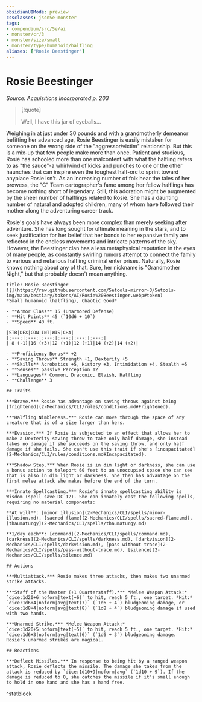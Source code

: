 ```yaml
---
obsidianUIMode: preview
cssclasses: json5e-monster
tags:
- compendium/src/5e/ai
- monster/cr/3
- monster/size/small
- monster/type/humanoid/halfling
aliases: ["Rosie Beestinger"]
---
```

# Rosie Beestinger
*Source: Acquisitions Incorporated p. 203*  

> [!quote]  
> 
> Well, I have this jar of eyeballs...

Weighing in at just under 30 pounds and with a grandmotherly demeanor befitting her advanced age, Rosie Beestinger is easily mistaken for someone on the wrong side of the "aggressor/victim" relationship. But this is a mix-up that few people make more than once. Patient and studious, Rosie has schooled more than one malcontent with what the halfling refers to as "the sauce"-a whirlwind of kicks and punches to one or the other haunches that can inspire even the toughest half-orc to sprint toward anyplace Rosie isn't. As an increasing number of folk hear the tales of her prowess, the "C" Team cartographer's fame among her fellow halflings has become nothing short of legendary. Still, this adoration might be augmented by the sheer number of halflings related to Rosie. She has a daunting number of natural and adopted children, many of whom have followed their mother along the adventuring career track.

Rosie's goals have always been more complex than merely seeking after adventure. She has long sought for ultimate meaning in the stars, and to seek justification for her belief that her bonds to her expansive family are reflected in the endless movements and intricate patterns of the sky. However, the Beestinger clan has a less metaphysical reputation in the eyes of many people, as constantly swirling rumors attempt to connect the family to various and nefarious halfling criminal enter prises. Naturally, Rosie knows nothing about any of that. Sure, her nickname is "Grandmother Night," but that probably doesn't mean anything.

```ad-statblock
title: Rosie Beestinger
![](https://raw.githubusercontent.com/5etools-mirror-3/5etools-img/main/bestiary/tokens/AI/Rosie%20Beestinger.webp#token)
*Small humanoid (halfling), Chaotic Good*

- **Armor Class** 15 (Unarmored Defense)
- **Hit Points** 45 (`10d6 + 10`)
- **Speed** 40 ft.

|STR|DEX|CON|INT|WIS|CHA|
|:---:|:---:|:---:|:---:|:---:|:---:|
| 8 (-1)|16 (+3)|12 (+1)|12 (+1)|14 (+2)|14 (+2)|

- **Proficiency Bonus** +2
- **Saving Throws** Strength +1, Dexterity +5
- **Skills** Acrobatics +5, History +3, Intimidation +4, Stealth +5
- **Senses** passive Perception 12
- **Languages** Common, Draconic, Elvish, Halfling
- **Challenge** 3

## Traits

***Brave.*** Rosie has advantage on saving throws against being [frightened](2-Mechanics/CLI/rules/conditions.md#Frightened).

***Halfling Nimbleness.*** Rosie can move through the space of any creature that is of a size larger than hers.

***Evasion.*** If Rosie is subjected to an effect that allows her to make a Dexterity saving throw to take only half damage, she instead takes no damage if she succeeds on the saving throw, and only half damage if she fails. She can't use this trait if she's [incapacitated](2-Mechanics/CLI/rules/conditions.md#Incapacitated).

***Shadow Step.*** When Rosie is in dim light or darkness, she can use a bonus action to teleport 60 feet to an unoccupied space she can see that is also in dim light or darkness. She then has advantage on the first melee attack she makes before the end of the turn.

***Innate Spellcasting.*** Rosie's innate spellcasting ability is Wisdom (spell save DC 12). She can innately cast the following spells, requiring no material components:

**At will**: [minor illusion](2-Mechanics/CLI/spells/minor-illusion.md), [sacred flame](2-Mechanics/CLI/spells/sacred-flame.md), [thaumaturgy](2-Mechanics/CLI/spells/thaumaturgy.md)

**1/day each**: [command](2-Mechanics/CLI/spells/command.md), [darkness](2-Mechanics/CLI/spells/darkness.md), [darkvision](2-Mechanics/CLI/spells/darkvision.md), [pass without trace](2-Mechanics/CLI/spells/pass-without-trace.md), [silence](2-Mechanics/CLI/spells/silence.md)

## Actions

***Multiattack.*** Rosie makes three attacks, then makes two unarmed strike attacks.

***Staff of the Master (+1 Quarterstaff).*** *Melee Weapon Attack:* `dice:1d20+6|noform|text(+6)` to hit, reach 5 ft., one target. *Hit:* `dice:1d6+4|noform|avg|text(7)` (`1d6 + 4`) bludgeoning damage, or `dice:1d8+4|noform|avg|text(8)` (`1d8 + 4`) bludgeoning damage if used with two hands.

***Unarmed Strike.*** *Melee Weapon Attack:* `dice:1d20+5|noform|text(+5)` to hit, reach 5 ft., one target. *Hit:* `dice:1d6+3|noform|avg|text(6)` (`1d6 + 3`) bludgeoning damage. Rosie's unarmed strikes are magical.

## Reactions

***Deflect Missiles.*** In response to being hit by a ranged weapon attack, Rosie deflects the missile. The damage she takes from the attack is reduced by `dice:1d10+9|noform|avg` (`1d10 + 9`). If the damage is reduced to 0, she catches the missile if it's small enough to hold in one hand and she has a hand free.
```
^statblock